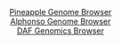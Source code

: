 <div id="Pineapple_Genome_Browser" align="center">
  <a href="https://igv.org/app/?sessionURL=blob:zZJdb5swFIb_i6VWm0TAQIGAVE1J.kGTdOmSZemHKuSAIS7GprYhSaP893nVpt2sUnOxaZIv7KNjn_d9_exAi4UknIEIOKbtmbYNDCBXfD1DVU3xZ1RhCaIcUYkNIHCOBWYpBtEO5EgqNJ.O9c2VUrWMLIuoulMhVnBTuiaq0AtnaC3NlFfWgFOKllwgxYW0.gK13CJF21njJaprU892Tc_KkEIWovWKM8mtGrMiWev3kl.lpMCMVzipGqrIq4BE69EaMzNHn3qLWS9NsZQjvL3KTnujq94393x.f.kP7ueTeDH3F8czUjCkGoFPB7HDZ09n9OLLtJUx7V0O63DiTGM4To_cs.PzTU0Elqd2YHddv.t5vg6GsAxv_ifPepEDffv2kdN3N.UwztJY3IyDTRCi2BmnZdnlbzjfG4DytNEkgHQlgsiGhgt9w3P8zo.t3TUgDHU.ghMQPTwaQAmUlrr9YQfUtta8AImfm1d0DMBFhgWIOiGEgR2GjncSnMAwtPfGDjSC_r1wL.bTMIBOz3H8JCdUaZizRLJamogxs01zs3g5ME17dbd2S53oV0U3t3I0ujoJZ.VzwPpPJXyTIz389Qu11fdo.ifkvUeIqZaH4lb3b4LRy3aoILv17v28mQ.VOxHXg.buj_EE2uxh0eRcVEjpfl3Rx5.8tUgQxJQutESSJaFEbRc6Rb4Gke24GluQcso1h0AUyw_QgIbtwY._8XT3j_vv">Pineapple Genome Browser</a>
</div>
<div id="Alphonso_Genome_Browser" align="center">
  <a href="https://igv.org/app/?sessionURL=blob:zZJRb5swFIX_i6VWm0QAQ0gCUjSRNllpozVtBiypKuSAIe6MTW0nNI3y3.dWm_aySs3Dpkl.sK.ufc85_vZgi4UknIEAOCb0TAiBAeSat3NUNxR_QTWWICgRldgAApdYYJZjEOxBiaRC8e1U31wr1cjAsohqOjViFTela6IaPXOGWmnmvLbOOKVoxQVSXEhrJNCWW6Tadlq8Qk1j6tmu6VkFUshCtFlzJrnVYFZlrX4v.1XKKsx4jbN6QxV5FZBpPVpjYZboU5jOwzzHUl7hXVQMw6soTNxxvPzcO1vG1xdp3EtP56RiSG0EHp44E.EX18l8jdLiZvpwWyaXl7RbFaMplyfu.en4qSECyyHsw4HbG3jdgY6GsAI__U.u9SJHOmdT30.uvy3jSSSTC4jldLFLnXV70.Zv.D4YgPJ8o0kA.Vr0A2gbrt0zPKfXednCgWHbvk5HcAKCu3sDKIHy77r9bg_UrtG8AIkfN6_oGICLAgsQdHzb7kPfd7xuv2v7PjwYe7AR9O9FO4lv_b7thI7Ty0pClYa5yCRrpIkYM7d5aVbPR2a5fNQcPYSPYy8teYkSOj5fzCZwuvOSs_ZNivTw1w_UVt.j6Z9w9x4hplodC1sZX_bVwokUH81mi.XXnT2bJdFsE0bRH.N5wei4aEouaqR0v67o40_etkgQxJQubIkkK0KJ2qU6Rd6CADquxhbknHLNIRDV6oNt2Ab07I._8XQP94cf">Alphonso Genome Browser</a>
</div>


<div id="DAF_Genomics_Browser" align="center">
  <a href="https://igv.org/app/?sessionURL=blob:tZHtatswFIbvRbD.sh1LduzYEIrXZm2W0m41rtuUEjT5OBazLVeSkzYh9z7hdQw2Shl0IAmJ8_G.Os8ebUAqLloUI.LgsYMxspCqxDalTVfDJW1AobiktQILSShBQssAxXtUUqVpdn1hKiutOxWPRgUt7TW0ouFMOcpzaGcr0esKTKpNHNrQnWjpVjlMNCZZ0xGtu0q0SowoY6CU7Y46aNerLTXHr9hqaAmrpq81H1RXxoQxVjglNW55W8DTG0b.g7JZ_DjJ02SoX8DzvJgmi3ly482y5VlwssyuzvMsyI9Svm6p7iVM.w37styWcFnfcnYqoUhvZbDc6cfc_eCdHs2eOi5BTXGIJ14wCYiPDhaqBesNAsQqiWPsWyGZWMT37ZerNw7MDKTgKL5_sJCWlH036fd7pJ87AwopeOwHZhYSsgCJYjty3RBHERn7oe9GET5Ye9TL.p1Jfsquo9AlCSGB8402Rr_k9TA.I_R38L0w_tHZ7H_FtDu7.XwOc35CNosyx4mY3M3S7ONXdnH3CiYLvfqtUsiGahP6.XyBQmuj1kCrf1PxDg.HHw--">DAF Genomics Browser</a>
</div>
